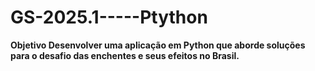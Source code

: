 # GS-2025.1-----Ptython

<strong>Objetivo<strong>
Desenvolver uma aplicação em Python que aborde soluções para o desafio das enchentes e seus
efeitos no Brasil.
